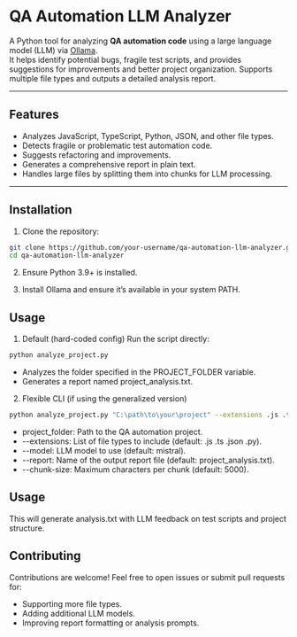 # QA Automation LLM Analyzer

A Python tool for analyzing **QA automation code** using a large language model (LLM) via [Ollama](https://ollama.com/).  
It helps identify potential bugs, fragile test scripts, and provides suggestions for improvements and better project organization. Supports multiple file types and outputs a detailed analysis report.

---

## Features

- Analyzes JavaScript, TypeScript, Python, JSON, and other file types.
- Detects fragile or problematic test automation code.
- Suggests refactoring and improvements.
- Generates a comprehensive report in plain text.
- Handles large files by splitting them into chunks for LLM processing.

---

## Installation

1. Clone the repository:

```bash
git clone https://github.com/your-username/qa-automation-llm-analyzer.git
cd qa-automation-llm-analyzer
```

2. Ensure Python 3.9+ is installed.

3. Install Ollama and ensure it’s available in your system PATH.

## Usage
1. Default (hard-coded config)
Run the script directly:
```bash
python analyze_project.py
```

- Analyzes the folder specified in the PROJECT_FOLDER variable.
- Generates a report named project_analysis.txt.


2. Flexible CLI (if using the generalized version)
```bash
python analyze_project.py "C:\path\to\your\project" --extensions .js .ts .py --model mistral --report analysis.txt
```

- project_folder: Path to the QA automation project.
- --extensions: List of file types to include (default: .js .ts .json .py).
- --model: LLM model to use (default: mistral).
- --report: Name of the output report file (default: project_analysis.txt).
- --chunk-size: Maximum characters per chunk (default: 5000).


## Usage
This will generate analysis.txt with LLM feedback on test scripts and project structure.


## Contributing
Contributions are welcome! Feel free to open issues or submit pull requests for:
- Supporting more file types.
- Adding additional LLM models.
- Improving report formatting or analysis prompts.
